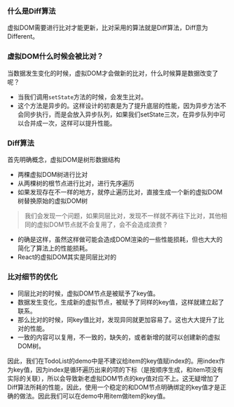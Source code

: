 ### 什么是Diff算法

虚拟DOM需要进行比对才能更新，比对采用的算法就是Diff算法，Diff意为Different。
### 虚拟DOM什么时候会被比对？

当数据发生变化的时候，虚拟DOM才会做新的比对，什么时候算是数据改变了呢？

- 当我们调用`setState`方法的时候，会发生比对。
- 这个方法是异步的。这样设计的初衷是为了提升底层的性能，因为异步方法不会同步执行，而是会放入异步队列，如果我们setState三次，在异步队列中可以合并成一次，这样可以提升性能。
### Diff算法

首先明确概念，虚拟DOM是树形数据结构
- 两棵虚拟DOM树进行比对
- 从两棵树的根节点进行比对，进行先序遍历
- 如果发现存在不一样的地方，就停止遍历比对，直接生成一个新的虚拟DOM树替换原始的虚拟DOM树
> 我们会发现一个问题，如果同层比对，发现不一样就不再往下比对，其他相同的虚拟DOM节点就不会复用了，会不会造成浪费？
- 的确是这样，虽然这样做可能会造成DOM渲染的一些性能损耗，但也大大的简化了算法上的性能损耗。
- React的虚拟DOM其实是同层比对的

### 比对细节的优化

- 同层比对的时候，虚拟DOM节点是被赋予了key值。
- 数据发生变化，生成新的虚拟节点，被赋予了同样的key值，这样就建立起了联系。
- 那么比对的时候，同key值比对，发现异同就更加容易了。这也大大提升了比对的性能。
- 一致的内容可以复用，不一致的，缺失的，或者新增的就可以创建新的虚拟DOM树。

因此，我们在TodoList的demo中是不建议给item的key值赋index的。用index作为key值，因为index是循环遍历出来的项的下标（是按顺序生成，和item项没有实际的关联），所以会导致新老虚拟DOM节点的key值对应不上。这无疑增加了Diff算法所耗的性能，因此，使用一个稳定的和DOM节点明确绑定的key值才是正确的做法。因此我们可以在demo中用item做item的key值。